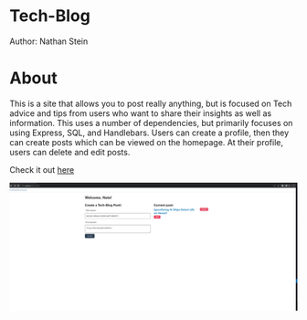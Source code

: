 # Tech-Blog
Author: Nathan Stein

# About

This is a site that allows you to post really anything, but is focused on Tech advice and tips from users who want to share their insights as well as information. This uses a number of dependencies, but primarily focuses on using Express, SQL, and Handlebars. Users can create a profile, then they can create posts which can be viewed on the homepage. At their profile, users can delete and edit posts. 

Check it out [here](https://mysterious-ravine-83439.herokuapp.com/)

![screenshot](./images/Screenshot%20(209).png)


